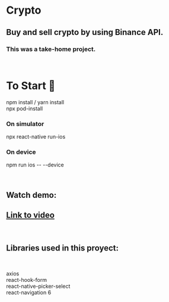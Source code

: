 # Crypto

## Buy and sell crypto by using Binance API.

### This was a take-home project.

<br/>

# To Start 🚀

npm install / yarn install\
npx pod-install

### On simulator

npx react-native run-ios

### On device

npm run ios -- --device

<br/>

## Watch demo:

## [Link to video](https://github.com/pdimarcodev/crypto/blob/master/demo/SettleCryptoDemo.mp4)

<br/>

## Libraries used in this proyect:

<br/>

axios\
react-hook-form\
react-native-picker-select\
react-navigation 6

<br/>

<br/>
<br/>
